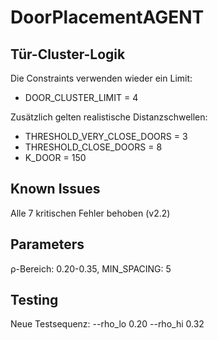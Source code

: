 # DoorPlacementAGENT

## Tür-Cluster-Logik
Die Constraints verwenden wieder ein Limit:
- DOOR_CLUSTER_LIMIT = 4

Zusätzlich gelten realistische Distanzschwellen:
- THRESHOLD_VERY_CLOSE_DOORS = 3
- THRESHOLD_CLOSE_DOORS = 8
- K_DOOR = 150

## Known Issues
Alle 7 kritischen Fehler behoben (v2.2)

## Parameters
ρ-Bereich: 0.20-0.35, MIN_SPACING: 5

## Testing
Neue Testsequenz: --rho_lo 0.20 --rho_hi 0.32
